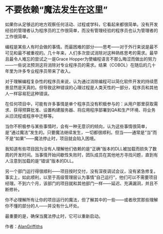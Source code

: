 # 不要依赖“魔法发生在这里”

如果你从足够远的地方观察任何活动、过程或学科，它看起来都很简单。没有开发经验的管理者认为程序员的工作很简单，而没有管理经验的程序员也认为管理者的工作很简单。

编程是某些人有时会做的事情。而最困难的部分——思考——对于外行来说是最不可见和最不被重视的。几十年来，人们多次尝试消除对这种熟练思考的需求。最早且最令人难忘的尝试之一是Grace Hopper为使编程语言不那么晦涩而做出的努力——一些说法预测这将消除对专业程序员的需求。结果（COBOL）在随后的几十年里为许多专业程序员带来了收入。

对于理解编程复杂性的程序员来说，认为通过消除编程可以简化软件开发的持续愿景显然是天真的。但导致这种错误的心理过程是人类天性的一部分，程序员和其他人一样容易犯这种错误。

在任何项目中，可能有许多事情是单个程序员没有积极参与的：从用户那里获取需求、获得预算批准、设置构建服务器、将应用程序部署到QA和生产环境、将业务从旧流程或程序中迁移等。

当你不积极参与某些事情时，会有一种无意识的倾向，认为这些事情很简单，是“通过魔法”发生的。只要魔法继续发生，一切都很顺利。但当——通常是“当”而不是“如果”——魔法停止时，项目就会陷入困境。

我知道有些项目因为没有人理解他们依赖的是“正确”版本的DLL被加载而损失了数周的开发时间。当事情开始间歇性失败时，团队成员在其他地方寻找问题，直到有人注意到加载的是“错误”版本的DLL。

另一个部门运行得很顺利——项目按时交付，没有深夜调试会议，没有紧急修复。事实上，如此顺利，以至于高级管理层认为事情“自己运行”，他们可以不需要项目经理。不到六个月，该部门的项目就和其他部门一样——延迟、充满漏洞，并且不断修补。

你不必理解所有让你的项目运行的魔法，但了解其中的一些——或者欣赏那些理解你不懂的部分的人——并没有什么坏处。

最重要的是，确保当魔法停止时，它可以重新启动。

作者：[AlanGriffiths](http://programmer.97things.oreilly.com/wiki/index.php/AlanGriffiths)